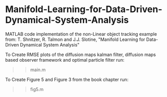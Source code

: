 # Manifold-Learning-for-Data-Driven-Dynamical-System-Analysis
MATLAB code implementation of the non-Linear object tracking example  from: 
T. Shnitzer, R. Talmon and J.J. Slotine, "Manifold Learning for Data-Driven Dynamical System Analysis"

To Create RMSE plots of the diffusion maps kalman filter, diffusion maps based observer framework and optimal particle filter run:
>>main.m

To Create Figure 5 and Figure 3 from the book chapter run: 
>> fig5.m
